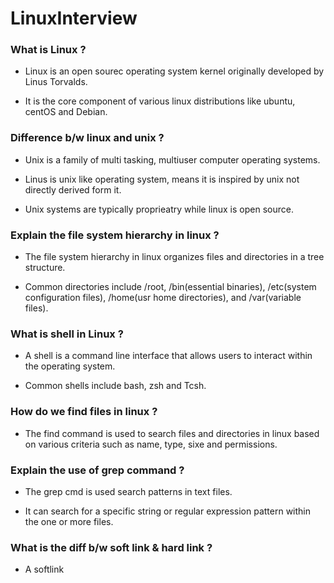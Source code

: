 # LinuxInterview

### What is Linux ?

* Linux is an open sourec operating system kernel originally developed by Linus Torvalds.

* It is the core component of various linux distributions like ubuntu, centOS and Debian.

### Difference b/w linux and unix ?

* Unix is a family of multi tasking, multiuser  computer operating systems.

* Linus is unix like operating system, means it is inspired by unix not directly derived form it.

* Unix systems are typically proprieatry while linux is open source.

### Explain the file system hierarchy in linux ?

* The file system hierarchy in linux organizes files and directories in a tree structure.

* Common directories include /root, /bin(essential binaries), /etc(system configuration files), /home(usr home directories), and /var(variable files).

 ### What is shell in Linux ?

* A shell is a command line interface that allows users to interact within the operating system.

* Common shells include bash, zsh and Tcsh.

### How do we find files in linux ?

* The find command is used to search files and directories in linux based on various criteria such as name, type, sixe and permissions.

### Explain the use of grep command ?

* The grep cmd is used search patterns in text files.

* It can search for a specific string or regular expression pattern within the one or more files.

### What is the diff b/w soft link & hard link ?

* A softlink 


